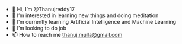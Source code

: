 - 👋 Hi, I’m @Thanujreddy17
- 👀 I’m interested in learning new things and doing meditation
- 🌱 I’m currently learning Artificial Intelligence and Machine Learning 
- 💞️ I’m looking to do job
- 📫 How to reach me thanuj.mulla@gmail.com

<!---
Thanujreddy17/Thanujreddy17 is a ✨ special ✨ repository because its `README.md` (this file) appears on your GitHub profile.
You can click the Preview link to take a look at your changes.
--->
